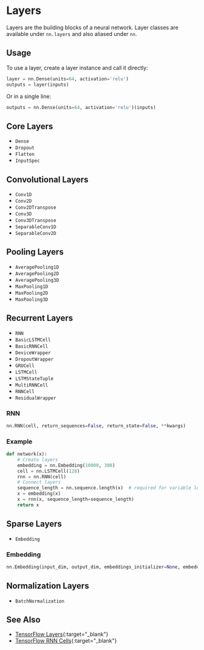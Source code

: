 # Layers

Layers are the building blocks of a neural network. Layer classes are available under `nn.layers` and also aliased under `nn`.


## Usage

To use a layer, create a layer instance and call it directly:

```py
layer = nn.Dense(units=64, activation='relu')
outputs = layer(inputs)
```

Or in a single line:

```py
outputs = nn.Dense(units=64, activation='relu')(inputs)
```


## Core Layers

- `Dense`
- `Dropout`
- `Flatten`
- `InputSpec`


## Convolutional Layers

- `Conv1D`
- `Conv2D`
- `Conv2DTranspose`
- `Conv3D`
- `Conv3DTranspose`
- `SeparableConv1D`
- `SeparableConv2D`


## Pooling Layers

- `AveragePooling1D`
- `AveragePooling2D`
- `AveragePooling3D`
- `MaxPooling1D`
- `MaxPooling2D`
- `MaxPooling3D`


## Recurrent Layers

- `RNN`
- `BasicLSTMCell`
- `BasicRNNCell`
- `DeviceWrapper`
- `DropoutWrapper`
- `GRUCell`
- `LSTMCell`
- `LSTMStateTuple`
- `MultiRNNCell`
- `RNNCell`
- `ResidualWrapper`

### RNN

```py
nn.RNN(cell, return_sequences=False, return_state=False, **kwargs)
```

### Example

```py
def network(x):
    # Create layers
    embedding = nn.Embedding(10000, 300)
    cell = nn.LSTMCell(128)
    rnn = nn.RNN(cell)
    # Connect layers
    sequence_length = nn.sequence.length(x)  # required for variable length sequences
    x = embedding(x)
    x = rnn(x, sequence_length=sequence_length)
    return x
```

## Sparse Layers

- `Embedding`

### Embedding

```py
nn.Embedding(input_dim, output_dim, embeddings_initializer=None, embeddings_regularizer=None, embeddings_constraint=None, dtype=tf.float32, **kwargs)
```


## Normalization Layers

- `BatchNormalization`


## See Also

- [TensorFlow Layers](https://www.tensorflow.org/api_docs/python/tf/layers#classes){:target="_blank"}
- [TensorFlow RNN Cells](https://www.tensorflow.org/api_docs/python/tf/nn/rnn_cell#classes){:target="_blank"}
